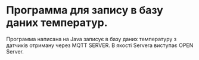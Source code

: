 # Программа для запису в базу даних температур. 

Программа написана на Java записує в базу даних температуру з датчиків отриману через MQTT SERVER.
В якості Servera виступає OPEN Server.
